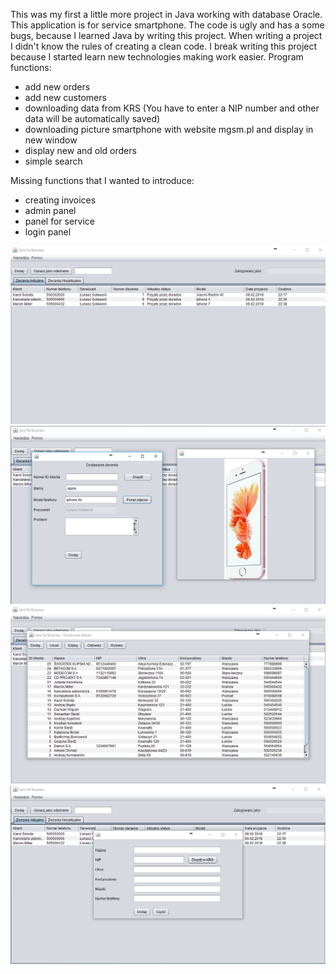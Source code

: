 This was my first a little more project in Java working with database Oracle. 
This application is for service smartphone.
The code is ugly and has a some bugs, because I learned Java by writing this project. When writing a project I didn't know the rules of creating a clean code. I break writing this project because I started learn new technologies making work easier.
Program functions:
- add new orders
- add new customers
- downloading data from KRS (You have to enter a NIP number and other data will be automatically saved)
- downloading picture smartphone with website mgsm.pl and display in new window
- display new and old orders
- simple search

Missing functions that I wanted to introduce:
- creating invoices
- admin panel
- panel for service
- login panel

![alt tag](https://github.com/lukaszgolawski/MyFirstAppInJavaSerwTel/blob/master/Picture/main.png?raw=true)
![alt tag](https://github.com/lukaszgolawski/MyFirstAppInJavaSerwTel/blob/master/Picture/displayPicture.png?raw=true)
![alt tag](https://github.com/lukaszgolawski/MyFirstAppInJavaSerwTel/blob/master/Picture/displayCustomers.png?raw=true)
![alt tag](https://github.com/lukaszgolawski/MyFirstAppInJavaSerwTel/blob/master/Picture/addCustomers.png?raw=true)


